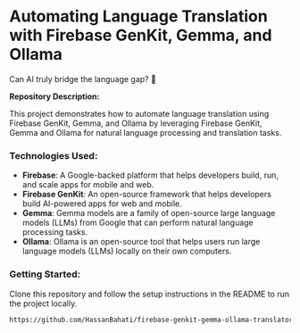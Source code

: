 # Automating Language Translation with Firebase GenKit, Gemma, and Ollama

Can AI truly bridge the language gap? 🤔

**Repository Description:**

This project demonstrates how to automate language translation using Firebase GenKit, Gemma, and Ollama by leveraging Firebase GenKit, Gemma and Ollama for natural language processing and translation tasks. 

### Technologies Used:
- **Firebase**: A Google-backed platform that helps developers build, run, and scale apps for mobile and web.
- **Firebase GenKit**: An open-source framework that helps developers build AI-powered apps for web and mobile. 
- **Gemma**: Gemma models are a family of open-source large language models (LLMs) from Google that can perform natural language processing tasks.
- **Ollama**: Ollama is an open-source tool that helps users run large language models (LLMs) locally on their own computers.

### Getting Started:
Clone this repository and follow the setup instructions in the README to run the project locally.

```sh
https://github.com/HassanBahati/firebase-genkit-gemma-ollama-translator.git
```